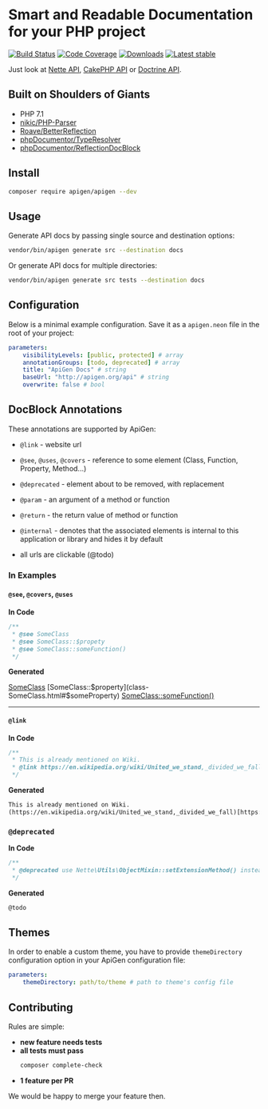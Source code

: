 # Smart and Readable Documentation for your PHP project

[![Build Status](https://img.shields.io/travis/ApiGen/ApiGen/master.svg?style=flat-square)](https://travis-ci.org/ApiGen/ApiGen)
[![Code Coverage](https://img.shields.io/scrutinizer/coverage/g/ApiGen/ApiGen.svg?style=flat-square)](https://scrutinizer-ci.com/g/ApiGen/ApiGen)
[![Downloads](https://img.shields.io/packagist/dt/apigen/apigen.svg?style=flat-square)](https://packagist.org/packages/apigen/apigen/stats)
[![Latest stable](https://img.shields.io/packagist/v/apigen/apigen.svg?style=flat-square)](https://packagist.org/packages/apigen/apigen)

Just look at [Nette API](http://api.nette.org/), [CakePHP API](http://api.cakephp.org/3.4/) or [Doctrine API](http://www.doctrine-project.org/api/orm/2.5/).


## Built on Shoulders of Giants

- PHP 7.1
- [nikic/PHP-Parser](https://github.com/nikic/PHP-Parser)
- [Roave/BetterReflection](https://github.com/Roave/BetterReflection)
- [phpDocumentor/TypeResolver](https://github.com/phpDocumentor/TypeResolver)
- [phpDocumentor/ReflectionDocBlock](https://github.com/phpDocumentor/ReflectionDocBlock)

## Install

```bash
composer require apigen/apigen --dev
```

## Usage

Generate API docs by passing single source and destination options:

```bash
vendor/bin/apigen generate src --destination docs
```

Or generate API docs for multiple directories:

```bash
vendor/bin/apigen generate src tests --destination docs
```

## Configuration

Below is a minimal example configuration. Save it as a `apigen.neon` file in
the root of your project:

```yaml
parameters:
    visibilityLevels: [public, protected] # array
    annotationGroups: [todo, deprecated] # array
    title: "ApiGen Docs" # string
    baseUrl: "http://apigen.org/api" # string
    overwrite: false # bool
```

## DocBlock Annotations

These annotations are supported by ApiGen:

- `@link` - website url
- `@see`, `@uses`, `@covers` - reference to some element (Class, Function, Property, Method...)
- `@deprecated` - element about to be removed, with replacement

- `@param` - an argument of a method or function 
- `@return` - the return value of method or function 
- `@internal` - denotes that the associated elements is internal to this application or library and hides it by default

- all urls are clickable (@todo)


### In Examples

#### `@see`, `@covers`, `@uses`

**In Code**

```php
/**
 * @see SomeClass
 * @see SomeClass::$propety
 * @see SomeClass::someFunction()
 */
```

**Generated**

[SomeClass](class-SomeClass.html)
[SomeClass::$property](class-SomeClass.html#$someProperty)
[SomeClass::someFunction()](class-SomeClass.html#_someFunction)

---

#### `@link`

**In Code**

```php
/**
 * This is already mentioned on Wiki.
 * @link https://en.wikipedia.org/wiki/United_we_stand,_divided_we_fall  
 */
```

**Generated**

```html
This is already mentioned on Wiki.
(https://en.wikipedia.org/wiki/United_we_stand,_divided_we_fall)[https://en.wikipedia.org/wiki/United_we_stand,_divided_we_fall] 
```

### `@deprecated`

**In Code**

```php
/**
 * @deprecated use Nette\Utils\ObjectMixin::setExtensionMethod() instead
 */
```

**Generated**

```html
@todo
```



## Themes

In order to enable a custom theme, you have to provide `themeDirectory` configuration
option in your ApiGen configuration file:

```yaml
parameters:
    themeDirectory: path/to/theme # path to theme's config file
```

## Contributing

Rules are simple:

- **new feature needs tests**
- **all tests must pass**
    ```bash
    composer complete-check
    ```
- **1 feature per PR**

We would be happy to merge your feature then.
